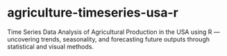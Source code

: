 # agriculture-timeseries-usa-r
Time Series Data Analysis of Agricultural Production in the USA using R — uncovering trends, seasonality, and forecasting future outputs through statistical and visual methods.
